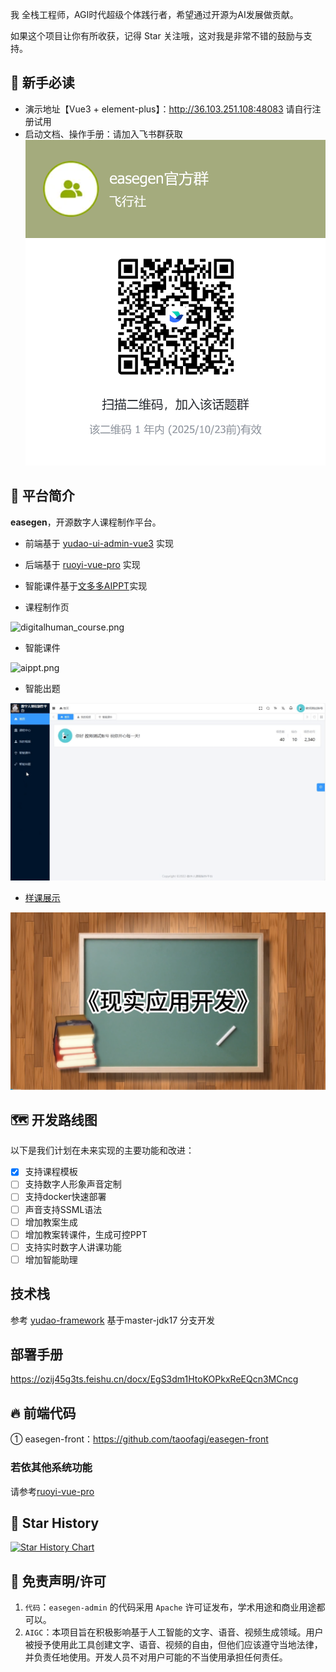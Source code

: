 我 全栈工程师，AGI时代超级个体践行者，希望通过开源为AI发展做贡献。

如果这个项目让你有所收获，记得 Star 关注哦，这对我是非常不错的鼓励与支持。

## 🐶 新手必读

* 演示地址【Vue3 + element-plus】：<http://36.103.251.108:48083> 请自行注册试用
* 启动文档、操作手册：请加入飞书群获取
![飞书](.image%2Fdigitalcourse%2Ffeishu.png)

## 🐯 平台简介

**easegen**，开源数字人课程制作平台。

* 前端基于 [yudao-ui-admin-vue3](https://gitee.com/yudaocode/yudao-ui-admin-vue3) 实现
* 后端基于 [ruoyi-vue-pro](https://gitee.com/zhijiantianya/ruoyi-vue-pro) 实现
* 智能课件基于[文多多AIPPT](https://easegen.docmee.cn)实现

* 课程制作页

![digitalhuman_course.png](.image%2Fdigitalcourse%2Fdigitalhuman_course.gif)

* 智能课件

![aippt.png](.image%2Fdigitalcourse%2Faippt.gif)
* 智能出题

![ai_gen_test.png](.image%2Fdigitalcourse%2Fai_gen_test.gif)

*  [样课展示](https://www.bilibili.com/video/av113088116297160/)

[![B站视频](.image%2Fdigitalcourse%2Fdemo_course.png)](https://www.bilibili.com/video/av113088116297160/)

## 🗺️ 开发路线图

以下是我们计划在未来实现的主要功能和改进：
- [x] 支持课程模板
- [ ] 支持数字人形象声音定制
- [ ] 支持docker快速部署
- [ ] 声音支持SSML语法
- [ ] 增加教案生成
- [ ] 增加教案转课件，生成可控PPT
- [ ] 支持实时数字人讲课功能
- [ ] 增加智能助理

## 技术栈

参考 [yudao-framework](https://gitee.com/zhijiantianya/ruoyi-vue-pro)
基于master-jdk17 分支开发

## 部署手册
https://ozij45g3ts.feishu.cn/docx/EgS3dm1HtoKOPkxReEQcn3MCncg

## 🔥 前端代码


① easegen-front：<https://github.com/taoofagi/easegen-front>


### 若依其他系统功能
请参考[ruoyi-vue-pro](https://gitee.com/zhijiantianya/ruoyi-vue-pro#-%E5%86%85%E7%BD%AE%E5%8A%9F%E8%83%BD)

## 🌟 Star History

[![Star History Chart](https://api.star-history.com/svg?repos=taoofagi/easegen-admin&type=Date)](https://star-history.com/#taoofagi/easegen-admin&Date)

## 🧾 免责声明/许可

1. `代码`：`easegen-admin` 的代码采用 `Apache` 许可证发布，学术用途和商业用途都可以。
2. `AIGC`：本项目旨在积极影响基于人工智能的文字、语音、视频生成领域。用户被授予使用此工具创建文字、语音、视频的自由，但他们应该遵守当地法律，并负责任地使用。开发人员不对用户可能的不当使用承担任何责任。


